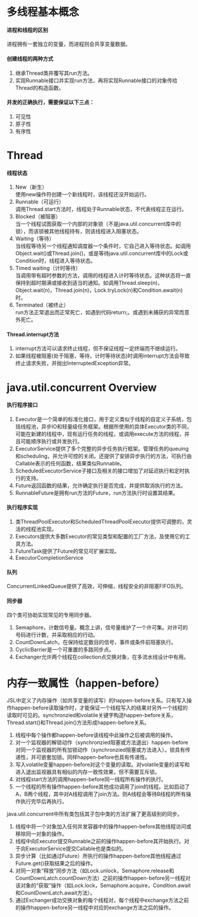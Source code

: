 # 多线程基本概念

#### 进程和线程的区别
进程拥有一套独立的变量，而进程则会共享变量数据。

#### 创建线程的两种方式
1. 继承Thread类并覆写其run方法。
2. 实现Runnable接口并实现run方法，再将实现Runnable接口的对象传给Thread的构造函数。

#### 并发的正确执行，需要保证以下三点：
1. 可见性
2. 原子性
3. 有序性

# Thread

#### 线程状态
1. New（新生）  
使用new操作符创建一个新线程时，该线程还没开始运行。
2. Runnable（可运行）  
调用Thread.start方法时，线程处于Runnable状态，不代表线程正在运行。
3. Blocked（被阻塞）  
当一个线程试图获取一个内部的对象锁（不是java.util.concurrent库中的锁），而该锁被其他线程持有，则该线程进入阻塞状态。
4. Waiting（等待）  
当线程等待另一个线程通知调度器一个条件时，它自己进入等待状态。如调用Object.wait()或Thread.join()，或是等待java.util.concurrent库中的Lock或Condition时，线程进入等待状态。
5. Timed waiting（计时等待）  
当调用带有超时参数的方法，调用的线程进入计时等待状态。这种状态将一直保持到超时期满或接收到适当的通知。如调用Thread.sleep(n)，Object.wait(n)，Thread.join(n)，Lock.tryLock(n)和Condition.await(n)时。
6. Terminated（被终止）  
run方法正常退出而正常死亡，如遇到代码return;。或遇到未捕获的异常而意外死亡。

#### Thread.interrupt方法
1. interrupt方法可以请求终止线程，但不保证线程一定终端而不继续运行。
2. 如果线程被阻塞(处于阻塞，等待，计时等待状态)时调用interrupt方法会导致终止请求失败，并抛出InterruptedException异常。

# java.util.concurrent Overview

#### 执行程序接口
1. Executor是一个简单的标准化接口，用于定义类似于线程的自定义子系统，包括线程池，异步IO和轻量级任务框架。根据所使用的具体Executor类的不同，可能在新建的线程中，现有运行任务的线程，或调用execute方法的线程，并且可能顺序执行或并发执行。
2. ExecutorService提供了多个完整的异步任务执行框架。管理任务的queuing和scheduling，并允许可控的关闭。还提供了安排异步执行的方法，可执行由Callable表示的任何函数，结果类似Runnable。
3. ScheduledExecutorService子接口及相关的接口增加了对延迟执行和定时执行的支持。
4. Future返回函数的结果，允许确定执行是否完成，并提供取消执行的方法。
5. RunnableFuture是拥有run方法的Future，run方法执行时设置其结果。

#### 执行程序实现
1. 类ThreadPoolExecutor和ScheduledThreadPoolExecutor提供可调整的，灵活的线程池实现。
2. Executors提供大多数Executor的常见类型和配置的工厂方法，及使用它的工具方法。
3. FutureTask提供了Future的常见可扩展实现。
4. ExecutorCompletionService

#### 队列
ConcurrentLinkedQueue提供了高效，可伸缩，线程安全的非阻塞FIFO队列。

#### 同步器
四个类可协助实现常见的专用同步器。
1. Semaphore，计数信号量。概念上讲，信号量维护了一个许可集。对许可的号码进行计数，并采取相应的行动。
2. CountDownLatch，在保持给定数目的信号，事件或条件前阻塞执行。
3. CyclicBarrier是一个可重置的多路同步点。
4. Exchanger允许两个线程在collection点交换对象，在多流水线设计中有用。

# 内存一致属性（happen-before）

JSL中定义了内存操作（如共享变量的读写）的happen-before关系。只有写入操作happen-before读取操作时，才能保证一个线程写入的结果对另外一个线程的读取时可见的。synchronzied和volatile关键字构造happen-before关系，Thread.start()和Thread.join()方法形成happen-before关系。
1. 线程中每个操作都happen-before该线程中此操作之后被调用的操作。
2. 对一个监视器的解锁动作（synchronzied阻塞或方法退出）happen-before对同一个监视器的所有加锁动作（synchronzied阻塞或方法进入）。锁具有传递性，并可嵌套加锁。同样happen-before也具有传递性。
3. 写入volatile变量happen-before对这个变量的读取。对volatile变量的读写和进入退出监视器具有相似的内存一致性效果，但不需要互斥锁。
4. 对线程start方法的调用happen-before同一线程所有操作的执行。
5. 一个线程的所有操作happen-before其他成功调用了join的线程。比如启动了A，B两个线程，其中对A线程调用了join方法。则A线程会等待B线程的所有操作执行完毕后再执行。

java.util.concurrent中所有类包括其子包中类的方法扩展了更高级别的同步。
1. 线程中将一个对象加入任何并发容器中的操作happen-before其他线程访问或移除同一对象的操作。
2. 线程中向Executor提交Runnable之前的操作happen-before其开始执行。对于向ExecutorService提交Callable也是类似的。
3. 异步计算（比如通过Future）所执行的操作happen-before其他线程通过Future.get()获取结果之后的操作。
4. 对同一对象“释放”同步方法（如Lock.unlock，Semaphore.release和CountDownLatch.countDown方法）之前的操作happen-before另一线程对该对象的“获取”操作（如Lock.lock，Semaphore.acquire，Condition.await和CountDownLatch.await方法）。
5. 通过Exchanger成功交换对象的每个线程对，每个线程中exchange方法之前的操作happen-before另一线程中对应的exchange方法之后的操作。
